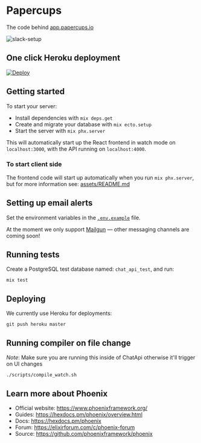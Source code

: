 # Papercups

The code behind [app.papercups.io](https://app.papercups.io/)

![slack-setup](https://user-images.githubusercontent.com/4218509/88715795-eb714500-d0d2-11ea-84ad-acf0c2124f31.gif)

## One click Heroku deployment

[![Deploy](https://www.herokucdn.com/deploy/button.svg)](https://heroku.com/deploy?template=https://github.com/papercups-io/papercups)

## Getting started

To start your server:

- Install dependencies with `mix deps.get`
- Create and migrate your database with `mix ecto.setup`
- Start the server with `mix phx.server`

This will automatically start up the React frontend in watch mode on `localhost:3000`, with the API running on `localhost:4000`.

### To start client side

The frontend code will start up automatically when you run `mix phx.server`, but for more information see: [assets/README.md](assets/README.md)

## Setting up email alerts

Set the environment variables in the [`.env.example`](https://github.com/papercups-io/papercups/blob/master/.env.example) file.

At the moment we only support [Mailgun](https://www.mailgun.com/) — other messaging channels are coming soon!

## Running tests

Create a PostgreSQL test database named: `chat_api_test`, and run:

```
mix test
```

## Deploying

We currently use Heroku for deployments:

```
git push heroku master
```

## Running compiler on file change

_Note_: Make sure you are running this inside of ChatApi otherwise it'll trigger on UI changes

```
./scripts/compile_watch.sh
```

## Learn more about Phoenix

- Official website: https://www.phoenixframework.org/
- Guides: https://hexdocs.pm/phoenix/overview.html
- Docs: https://hexdocs.pm/phoenix
- Forum: https://elixirforum.com/c/phoenix-forum
- Source: https://github.com/phoenixframework/phoenix
